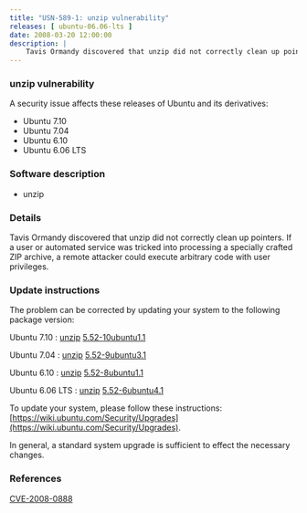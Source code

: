 ```yaml
---
title: "USN-589-1: unzip vulnerability"
releases: [ ubuntu-06.06-lts ]
date: 2008-03-20 12:00:00
description: |
    Tavis Ormandy discovered that unzip did not correctly clean up pointers. If a user or automated service was tricked into processing a specially crafted ZIP archive, a remote attacker could execute arbitrary code with user privileges. 
--- 
```

 
### unzip vulnerability

A security issue affects these releases of Ubuntu and its derivatives:

* Ubuntu 7.10
* Ubuntu 7.04
* Ubuntu 6.10
* Ubuntu 6.06 LTS

### Software description

* unzip 

### Details

Tavis Ormandy discovered that unzip did not correctly clean up pointers. If a user or automated service was tricked into processing a specially crafted ZIP archive, a remote attacker could execute arbitrary code with user privileges. 

### Update instructions

The problem can be corrected by updating your system to the following package version:

Ubuntu 7.10
 : [unzip](https://launchpad.net/ubuntu/+source/unzip) <span> [5.52-10ubuntu1.1](https://launchpad.net/ubuntu/+source/unzip/5.52-10ubuntu1.1) </span> 

Ubuntu 7.04
 : [unzip](https://launchpad.net/ubuntu/+source/unzip) <span> [5.52-9ubuntu3.1](https://launchpad.net/ubuntu/+source/unzip/5.52-9ubuntu3.1) </span> 

Ubuntu 6.10
 : [unzip](https://launchpad.net/ubuntu/+source/unzip) <span> [5.52-8ubuntu1.1](https://launchpad.net/ubuntu/+source/unzip/5.52-8ubuntu1.1) </span> 

Ubuntu 6.06 LTS
 : [unzip](https://launchpad.net/ubuntu/+source/unzip) <span> [5.52-6ubuntu4.1](https://launchpad.net/ubuntu/+source/unzip/5.52-6ubuntu4.1) </span> 

To update your system, please follow these instructions: [https://wiki.ubuntu.com/Security/Upgrades](https://wiki.ubuntu.com/Security/Upgrades).

In general, a standard system upgrade is sufficient to effect the necessary changes. 

### References

 [CVE-2008-0888](http://people.ubuntu.com/~ubuntu-security/cve/CVE-2008-0888)
 
